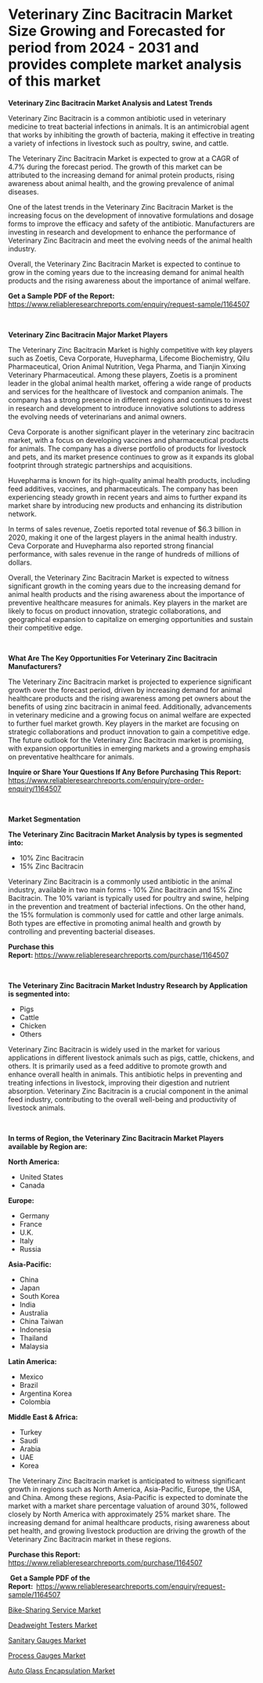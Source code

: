 <p><h1>Veterinary Zinc Bacitracin Market Size Growing and Forecasted for period from 2024 - 2031 and provides complete market analysis of this market</h1></p><p><strong>Veterinary Zinc Bacitracin Market Analysis and Latest Trends</strong></p>
<p><p>Veterinary Zinc Bacitracin is a common antibiotic used in veterinary medicine to treat bacterial infections in animals. It is an antimicrobial agent that works by inhibiting the growth of bacteria, making it effective in treating a variety of infections in livestock such as poultry, swine, and cattle.</p><p>The Veterinary Zinc Bacitracin Market is expected to grow at a CAGR of 4.7% during the forecast period. The growth of this market can be attributed to the increasing demand for animal protein products, rising awareness about animal health, and the growing prevalence of animal diseases.</p><p>One of the latest trends in the Veterinary Zinc Bacitracin Market is the increasing focus on the development of innovative formulations and dosage forms to improve the efficacy and safety of the antibiotic. Manufacturers are investing in research and development to enhance the performance of Veterinary Zinc Bacitracin and meet the evolving needs of the animal health industry.</p><p>Overall, the Veterinary Zinc Bacitracin Market is expected to continue to grow in the coming years due to the increasing demand for animal health products and the rising awareness about the importance of animal welfare.</p></p>
<p><strong>Get a Sample PDF of the Report:&nbsp;</strong> <a href="https://www.reliableresearchreports.com/enquiry/request-sample/1164507">https://www.reliableresearchreports.com/enquiry/request-sample/1164507</a></p>
<p>&nbsp;</p>
<p><strong>Veterinary Zinc Bacitracin Major Market Players</strong></p>
<p><p>The Veterinary Zinc Bacitracin Market is highly competitive with key players such as Zoetis, Ceva Corporate, Huvepharma, Lifecome Biochemistry, Qilu Pharmaceutical, Orion Animal Nutrition, Vega Pharma, and Tianjin Xinxing Veterinary Pharmaceutical. Among these players, Zoetis is a prominent leader in the global animal health market, offering a wide range of products and services for the healthcare of livestock and companion animals. The company has a strong presence in different regions and continues to invest in research and development to introduce innovative solutions to address the evolving needs of veterinarians and animal owners.</p><p>Ceva Corporate is another significant player in the veterinary zinc bacitracin market, with a focus on developing vaccines and pharmaceutical products for animals. The company has a diverse portfolio of products for livestock and pets, and its market presence continues to grow as it expands its global footprint through strategic partnerships and acquisitions.</p><p>Huvepharma is known for its high-quality animal health products, including feed additives, vaccines, and pharmaceuticals. The company has been experiencing steady growth in recent years and aims to further expand its market share by introducing new products and enhancing its distribution network.</p><p>In terms of sales revenue, Zoetis reported total revenue of $6.3 billion in 2020, making it one of the largest players in the animal health industry. Ceva Corporate and Huvepharma also reported strong financial performance, with sales revenue in the range of hundreds of millions of dollars.</p><p>Overall, the Veterinary Zinc Bacitracin Market is expected to witness significant growth in the coming years due to the increasing demand for animal health products and the rising awareness about the importance of preventive healthcare measures for animals. Key players in the market are likely to focus on product innovation, strategic collaborations, and geographical expansion to capitalize on emerging opportunities and sustain their competitive edge.</p></p>
<p>&nbsp;</p>
<p><strong>What Are The Key Opportunities For Veterinary Zinc Bacitracin Manufacturers?</strong></p>
<p><p>The Veterinary Zinc Bacitracin market is projected to experience significant growth over the forecast period, driven by increasing demand for animal healthcare products and the rising awareness among pet owners about the benefits of using zinc bacitracin in animal feed. Additionally, advancements in veterinary medicine and a growing focus on animal welfare are expected to further fuel market growth. Key players in the market are focusing on strategic collaborations and product innovation to gain a competitive edge. The future outlook for the Veterinary Zinc Bacitracin market is promising, with expansion opportunities in emerging markets and a growing emphasis on preventative healthcare for animals.</p></p>
<p><strong>Inquire or Share Your Questions If Any Before Purchasing This Report:</strong> <a href="https://www.reliableresearchreports.com/enquiry/pre-order-enquiry/1164507">https://www.reliableresearchreports.com/enquiry/pre-order-enquiry/1164507</a></p>
<p>&nbsp;</p>
<p><strong>Market Segmentation</strong></p>
<p><strong>The Veterinary Zinc Bacitracin Market Analysis by types is segmented into:</strong></p>
<p><ul><li>10% Zinc Bacitracin</li><li>15% Zinc Bacitracin</li></ul></p>
<p><p>Veterinary Zinc Bacitracin is a commonly used antibiotic in the animal industry, available in two main forms - 10% Zinc Bacitracin and 15% Zinc Bacitracin. The 10% variant is typically used for poultry and swine, helping in the prevention and treatment of bacterial infections. On the other hand, the 15% formulation is commonly used for cattle and other large animals. Both types are effective in promoting animal health and growth by controlling and preventing bacterial diseases.</p></p>
<p><strong>Purchase this Report:&nbsp;</strong><a href="https://www.reliableresearchreports.com/purchase/1164507">https://www.reliableresearchreports.com/purchase/1164507</a></p>
<p>&nbsp;</p>
<p><strong>The Veterinary Zinc Bacitracin Market Industry Research by Application is segmented into:</strong></p>
<p><ul><li>Pigs</li><li>Cattle</li><li>Chicken</li><li>Others</li></ul></p>
<p><p>Veterinary Zinc Bacitracin is widely used in the market for various applications in different livestock animals such as pigs, cattle, chickens, and others. It is primarily used as a feed additive to promote growth and enhance overall health in animals. This antibiotic helps in preventing and treating infections in livestock, improving their digestion and nutrient absorption. Veterinary Zinc Bacitracin is a crucial component in the animal feed industry, contributing to the overall well-being and productivity of livestock animals.</p></p>
<p>&nbsp;</p>
<p><strong>In terms of Region, the Veterinary Zinc Bacitracin Market Players available by Region are:</strong></p>
<p>
    <p> <strong> North America: </strong>
        <ul>
            <li>United States</li>
            <li>Canada</li>
        </ul>
        </p> 
    <p> <strong> Europe: </strong>
        <ul>
            <li>Germany</li>
            <li>France</li>
            <li>U.K.</li>
            <li>Italy</li>
            <li>Russia</li>
        </ul>
        </p> 
    <p> <strong> Asia-Pacific: </strong>
        <ul>
            <li>China</li>
            <li>Japan</li>
            <li>South Korea</li>
            <li>India</li>
            <li>Australia</li>
            <li>China Taiwan</li>
            <li>Indonesia</li>
            <li>Thailand</li>
            <li>Malaysia</li>
        </ul>
        </p> 
    <p> <strong> Latin America: </strong>
        <ul>
            <li>Mexico</li>
            <li>Brazil</li>
            <li>Argentina Korea</li>
            <li>Colombia</li>
        </ul>
        </p> 
    <p> <strong> Middle East & Africa: </strong>
        <ul>
            <li>Turkey</li>
            <li>Saudi</li>
            <li>Arabia</li>
            <li>UAE</li>
            <li>Korea</li>
        </ul>
    </p>
    </p>
<p><p>The Veterinary Zinc Bacitracin market is anticipated to witness significant growth in regions such as North America, Asia-Pacific, Europe, the USA, and China. Among these regions, Asia-Pacific is expected to dominate the market with a market share percentage valuation of around 30%, followed closely by North America with approximately 25% market share. The increasing demand for animal healthcare products, rising awareness about pet health, and growing livestock production are driving the growth of the Veterinary Zinc Bacitracin market in these regions.</p></p>
<p><strong>Purchase this Report: </strong><a href="https://www.reliableresearchreports.com/purchase/1164507">https://www.reliableresearchreports.com/purchase/1164507</a></p>
<p>&nbsp;<strong>Get a Sample PDF of the Report:&nbsp;&nbsp;</strong><a href="https://www.reliableresearchreports.com/enquiry/request-sample/1164507">https://www.reliableresearchreports.com/enquiry/request-sample/1164507</a></p>
<p><strong></strong></p>
<p><p><a href="https://github.com/castoriffic/Market-Research-Report-List-3/blob/main/bike-sharing-service-market.md">Bike-Sharing Service Market</a></p><p><a href="https://medium.com/@madisonsimmons10/deadweight-testers-market-size-market-outlook-and-market-forecast-2024-to-2031-4b492b3e9dda">Deadweight Testers Market</a></p><p><a href="https://medium.com/@ruthfranklin11/sanitary-gauges-market-insights-into-market-cagr-market-trends-and-growth-strategies-a2b11deee3f2">Sanitary Gauges Market</a></p><p><a href="https://medium.com/@ruthfranklin11/process-gauges-market-analysis-its-cagr-market-segmentation-and-global-industry-overview-b6a199976612">Process Gauges Market</a></p><p><a href="https://github.com/yoshih12/Market-Research-Report-List-1/blob/main/auto-glass-encapsulation-market.md">Auto Glass Encapsulation Market</a></p></p>